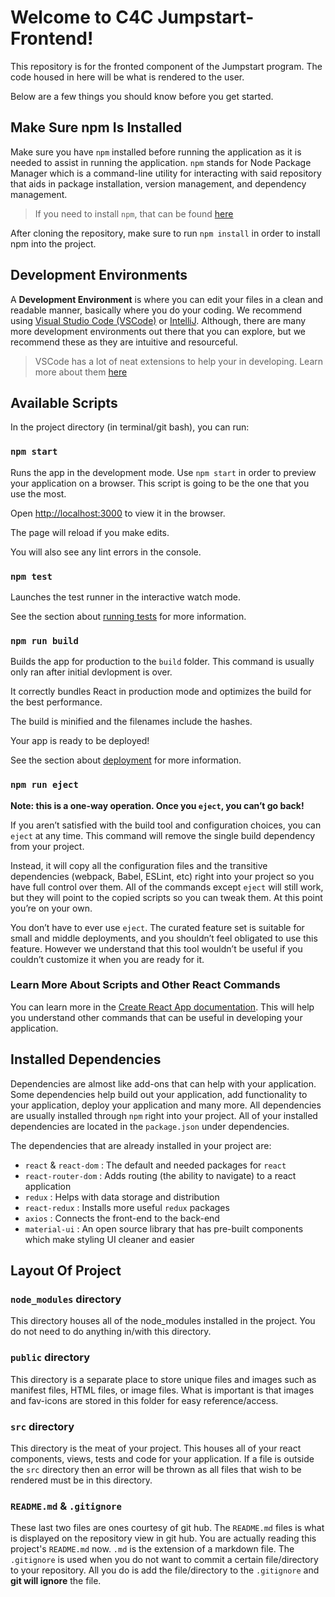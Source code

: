 
  

# Welcome to C4C Jumpstart-Frontend!

This repository is for the fronted component of the Jumpstart program. The code housed in here will be what is rendered to the user. 

Below are a few things you should know before you get started.
  
## Make Sure npm Is Installed

Make sure you have `npm` installed before running the application as it is needed to assist in running the application. `npm` stands for Node Package Manager which is a command-line utility for interacting with said repository that aids in package installation, version management, and dependency management.

  
  

> If you need to install `npm`, that can be found [here](https://nodejs.org/en/)

  

After cloning the repository, make sure to run `npm install` in order to install npm into the project.

## Development Environments

A **Development Environment** is where you can edit your files in a clean and readable manner, basically where you do your coding. We recommend using [Visual Studio Code (VSCode)](https://code.visualstudio.com/Download) or [IntelliJ](https://www.jetbrains.com/idea/download/). Although, there are many more development environments out there that you can explore, but we recommend these as they are intuitive and resourceful.

> VSCode has a lot of neat extensions to help your in developing. Learn more about them [here](https://code.visualstudio.com/docs/introvideos/extend)
  

## Available Scripts

  

  

In the project directory (in terminal/git bash), you can run:

  

  

### `npm start`

  

  

Runs the app in the development mode. Use `npm start` in order to preview your application on a browser. This script is going to be the one that you use the most.<br  />

  

Open [http://localhost:3000](http://localhost:3000) to view it in the browser.

  

  

The page will reload if you make edits.<br  />

  

You will also see any lint errors in the console.

  

  

### `npm test`

  

  

Launches the test runner in the interactive watch mode.<br  />

  

See the section about [running tests](https://facebook.github.io/create-react-app/docs/running-tests) for more information.

  

  

### `npm run build`

  

  

Builds the app for production to the `build` folder. This command is usually only ran after initial devlopment is over.<br  />

  

It correctly bundles React in production mode and optimizes the build for the best performance.

  

  

The build is minified and the filenames include the hashes.<br  />

  

Your app is ready to be deployed!

  

  

See the section about [deployment](https://facebook.github.io/create-react-app/docs/deployment) for more information.

  

  

### `npm run eject`

  

  

**Note: this is a one-way operation. Once you `eject`, you can’t go back!**

  

  

If you aren’t satisfied with the build tool and configuration choices, you can `eject` at any time. This command will remove the single build dependency from your project.

  

  

Instead, it will copy all the configuration files and the transitive dependencies (webpack, Babel, ESLint, etc) right into your project so you have full control over them. All of the commands except `eject` will still work, but they will point to the copied scripts so you can tweak them. At this point you’re on your own.

  

  

You don’t have to ever use `eject`. The curated feature set is suitable for small and middle deployments, and you shouldn’t feel obligated to use this feature. However we understand that this tool wouldn’t be useful if you couldn’t customize it when you are ready for it.

  

  

### Learn More About Scripts and Other React Commands

  

  

You can learn more in the [Create React App documentation](https://facebook.github.io/create-react-app/docs/getting-started). This will help you understand other commands that can be useful in developing your application.

  
  
  

## Installed Dependencies

  

Dependencies are almost like add-ons that can help with your application. Some dependencies help build out your application, add functionality to your application, deploy your application and many more. All dependencies are usually installed through `npm` right into your project. All of your installed dependencies are located in the `package.json` under dependencies.

The dependencies that are already installed in your project are:
- `react` & `react-dom`
	: The default and needed packages for `react` 
- `react-router-dom`
	: Adds routing (the ability to navigate) to a react application
- `redux`
	: Helps with data storage and distribution
- `react-redux`
	: Installs more useful `redux` packages
- `axios`
	: Connects the front-end to the back-end
- `material-ui`
	: An open source library that has pre-built components which make styling UI cleaner and easier


## Layout Of Project

### `node_modules` directory

This directory houses all of the node_modules installed in the project. You do not need to do anything in/with this directory.

### `public` directory

This directory is a separate place to store unique files and images such as manifest files, HTML files, or image files. What is important is that images and fav-icons are stored in this folder for easy reference/access.

### `src` directory

This directory is the meat of your project. This houses all of your react components, views, tests and code for your application. If a file is outside the `src` directory then an error will be thrown as all files that wish to be rendered must be in this directory.

### `README.md` & `.gitignore`

These last two files are ones courtesy of git hub. The `README.md` files is what is displayed on the repository view in git hub. You are actually reading this project's `README.md` now. `.md` is the extension of  a markdown file. The `.gitignore` is used when you do not want to commit a certain file/directory to your repository. All you do is add the file/directory to the `.gitignore` and **git will ignore** the file.

